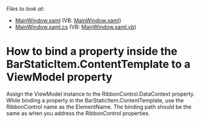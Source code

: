 <!-- default file list -->
*Files to look at*:

* [MainWindow.xaml](./CS/RibbonControl_Ex/MainWindow.xaml) (VB: [MainWindow.xaml](./VB/RibbonControl_Ex/MainWindow.xaml))
* [MainWindow.xaml.cs](./CS/RibbonControl_Ex/MainWindow.xaml.cs) (VB: [MainWindow.xaml.vb](./VB/RibbonControl_Ex/MainWindow.xaml.vb))
<!-- default file list end -->
# How to bind a property inside the BarStaticItem.ContentTemplate to a ViewModel property


<p>Assign the ViewModel instance to the RibbonControl.DataContext property. While binding a property in the BarStaticItem.ContentTemplate, use the RibbonControl name as the ElementName. The binding path should be the same as when you address the RibbonControl properties.</p>

<br/>


